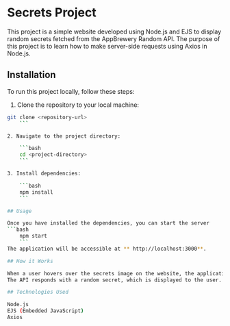 # Secrets Project

This project is a simple website developed using Node.js and EJS to display random secrets fetched from the AppBrewery Random API. The purpose of this project is to learn how to make server-side requests using Axios in Node.js.

## Installation

To run this project locally, follow these steps:

1. Clone the repository to your local machine:

```bash
git clone <repository-url>
    ```

2. Navigate to the project directory:

    ```bash
    cd <project-directory>
    ```

3. Install dependencies:

    ```bash
    npm install
    ```

## Usage

Once you have installed the dependencies, you can start the server
```bash
    npm start
    ```
The application will be accessible at ** http://localhost:3000**.

## How it Works

When a user hovers over the secrets image on the website, the application makes an API request to the AppBrewery Random API using Axios.
The API responds with a random secret, which is displayed to the user.

## Technologies Used

Node.js
EJS (Embedded JavaScript)
Axios

